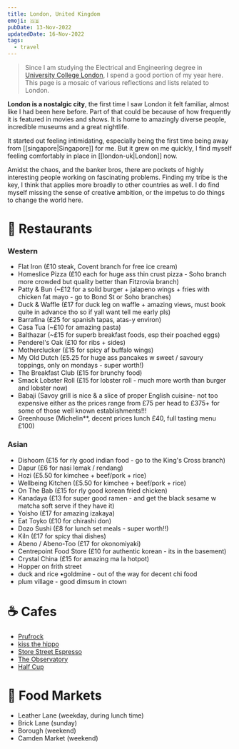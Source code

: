 ```yaml
---
title: London, United Kingdom
emoji: 🇬‍🇧
pubDate: 13-Nov-2022
updatedDate: 16-Nov-2022
tags:
  - travel
---
```


> Since I am studying the Electrical and Engineering degree in [University College London](https://www.ucl.ac.uk/), I spend a good portion of my year here. This page is a mosaic of various reflections and lists related to London.

**London is a nostalgic city**, the first time I saw London it felt familiar, almost like I had been here before. Part of that could be because of how frequently it is featured in movies and shows. It is home to amazingly diverse people, incredible museums and a great nightlife.

It started out feeling intimidating, especially being the first time being away from [[singapore|Singapore]] for me. But it grew on me quickly, I find myself feeling comfortably in place in [[london-uk|London]] now.

Amidst the chaos, and the banker bros, there are pockets of highly interesting people working on fascinating problems. Finding my tribe is the key, I think that applies more broadly to other countries as well. I do find myself missing the sense of creative ambition, or the impetus to do things to change the world here.

# 🥘 Restaurants

### Western

- Flat Iron (£10 steak, Covent branch for free ice cream)
- Homeslice Pizza (£10 each for huge ass thin crust pizza - Soho branch more crowded but quality better than Fitzrovia branch)
- Patty & Bun (~£12 for a solid burger + jalapeno wings + fries with chicken fat mayo - go to Bond St or Soho branches)
- Duck & Waffle (£17 for duck leg on waffle + amazing views, must book quite in advance tho so if yall want tell me early pls)
- Barrafina (£25 for spanish tapas, atas-y environ)
- Casa Tua (~£10 for amazing pasta)
- Balthazar (~£15 for superb breakfast foods, esp their poached eggs)
- Penderel's Oak (£10 for ribs + sides)
- Motherclucker (£15 for spicy af buffalo wings)
- My Old Dutch (£5.25 for huge ass pancakes w sweet / savoury toppings, only on mondays - super worth!)
- The Breakfast Club (£15 for brunchy food)
- Smack Lobster Roll (£15 for lobster roll - much more worth than burger and lobster now)
- Babaji (Savoy grill is nice & a slice of proper English cuisine- not too expensive either as the prices range from £75 per head to £375+ for some of those well known establishments!!!
- Greenhouse (Michelin\*\*, decent prices lunch £40, full tasting menu £100)

### Asian

- Dishoom (£15 for rly good indian food - go to the King's Cross branch)
- Dapur (£6 for nasi lemak / rendang)
- Hozi (£5.50 for kimchee + beef/pork + rice)
- Wellbeing Kitchen (£5.50 for kimchee + beef/pork + rice)
- On The Bab (£15 for rly good korean fried chicken)
- Kanadaya (£13 for super good ramen - and get the black sesame w matcha soft serve if they have it)
- Yoisho (£17 for amazing izakaya)
- Eat Toyko (£10 for chirashi don)
- Dozo Sushi (£8 for lunch set meals - super worth!!)
- Kiln (£17 for spicy thai dishes)
- Abeno / Abeno-Too (£17 for okonomiyaki)
- Centrepoint Food Store (£10 for authentic korean - its in the basement)
- Crystal China (£15 for amazing ma la hotpot)
- Hopper on frith street
- duck and rice •goldmine - out of the way for decent chi food
- plum village - good dimsum in ctown

# ☕ Cafes

- [Prufrock](https://prufrockcoffee.com/)
- [kiss the hippo](https://kissthehippo.com/)
- [Store Street Espresso](https://www.storestespresso.co.uk/)
- [The Observatory](https://www.theobservatory.org/coffeeshop)
- [Half Cup](https://halfcup.co.uk/)

# 💙 Food Markets

- Leather Lane (weekday, during lunch time)
- Brick Lane (sunday)
- Borough (weekend)
- Camden Market (weekend)
